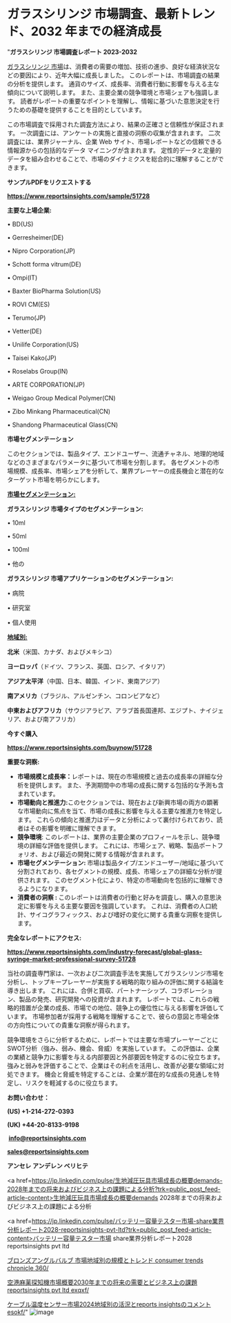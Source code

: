 # ガラスシリンジ 市場調査、最新トレンド、2032 年までの経済成長

"<strong>ガラスシリンジ 市場調査レポート 2023-2032</strong>

<a href=https://www.reportsinsights.com/sample/51728>ガラスシリンジ 市場</a>は、消費者の需要の増加、技術の進歩、良好な経済状況などの要因により、近年大幅に成長しました。 このレポートは、市場調査の結果の分析を提供します。 通貨のサイズ、成長率、消費者行動に影響を与える主な傾向について説明します。 また、主要企業の競争環境と市場シェアも強調します。 読者がレポートの重要なポイントを理解し、情報に基づいた意思決定を行うための基礎を提供することを目的としています。

この市場調査で採用された調査方法により、結果の正確さと信頼性が保証されます。 一次調査には、アンケートの実施と直接の洞察の収集が含まれます。 二次調査には、業界ジャーナル、企業 Web サイト、市場レポートなどの信頼できる情報源からの包括的なデータ マイニングが含まれます。 定性的データと定量的データを組み合わせることで、市場のダイナミクスを総合的に理解することができます。

<strong><b>サンプルPDFをリクエストする</b></strong>

<a href=https://www.reportsinsights.com/sample/51728><strong><u>https://www.reportsinsights.com/sample/51728</u></strong></a>

<strong>主要な上場企業:</strong>

• BD(US)

• Gerresheimer(DE)

• Nipro Corporation(JP)

• Schott forma vitrum(DE)

• Ompi(IT)

• Baxter BioPharma Solution(US)

• ROVI CM(ES)

• Terumo(JP)

• Vetter(DE)

• Unilife Corporation(US)

• Taisei Kako(JP)

• Roselabs Group(IN)

• ARTE CORPORATION(JP)

• Weigao Group Medical Polymer(CN)

• Zibo Minkang Pharmaceutical(CN)

• Shandong Pharmaceutical Glass(CN)

<strong>市場セグメンテーション</strong>

このセクションでは、製品タイプ、エンドユーザー、流通チャネル、地理的地域などのさまざまなパラメータに基づいて市場を分割します。 各セグメントの市場規模、成長率、市場シェアを分析して、業界プレーヤーの成長機会と潜在的なターゲット市場を明らかにします。

<strong><u>市場セグメンテーション</u></strong><strong><u>:</u></strong>

<strong>ガラスシリンジ 市場タイプのセグメンテーション:</strong>

• 10ml

• 50ml

• 100ml

• 他の

<strong>ガラスシリンジ 市場アプリケーションのセグメンテーション:</strong>

• 病院

• 研究室

• 個人使用

<strong><u>地域別</u></strong><strong><u>:</u></strong>

<strong>北米</strong>（米国、カナダ、およびメキシコ）

<strong>ヨーロッパ</strong>（ドイツ、フランス、英国、ロシア、イタリア）

<strong>アジア太平洋</strong>（中国、日本、韓国、インド、東南アジア）

<strong>南アメリカ</strong>（ブラジル、アルゼンチン、コロンビアなど）

<strong>中東およびアフリカ</strong>（サウジアラビア、アラブ首長国連邦、エジプト、ナイジェリア、および南アフリカ）

<strong>今すぐ購入</strong>

<a href=https://www.reportsinsights.com/buynow/51728><strong><u>https://www.reportsinsights.com/buynow/51728</u></strong></a>

<strong>重要な洞察:</strong>
<ul>
  <li><strong>市場規模と成長率：</strong>レポートは、現在の市場規模と過去の成長率の詳細な分析を提供します。 また、予測期間中の市場の成長に関する包括的な予測も含まれています。</li>
  <li><strong>市場動向と推進力:</strong>このセクションでは、現在および新興市場の両方の顕著な市場動向に焦点を当て、市場の成長に影響を与える主要な推進力を特定します。 これらの傾向と推進力はデータと分析によって裏付けられており、読者はその影響を明確に理解できます。</li>
  <li><strong>競争環境</strong>: このレポートは、業界の主要企業のプロフィールを示し、競争環境の詳細な評価を提供します。 これには、市場シェア、戦略、製品ポートフォリオ、および最近の開発に関する情報が含まれます。</li>
  <li><strong>市場セグメンテーション: </strong>市場は製品タイプ/エンドユーザー/地域に基づいて分割されており、各セグメントの規模、成長、市場シェアの詳細な分析が提供されます。 このセグメント化により、特定の市場動向を包括的に理解できるようになります。</li>
  <li><strong>消費者の洞察 : </strong>このレポートは消費者の行動と好みを調査し、購入の意思決定に影響を与える主要な要因を強調しています。 これは、消費者の人口統計、サイコグラフィックス、および嗜好の変化に関する貴重な洞察を提供します。</li>
</ul>
<strong>完全なレポートにアクセス:</strong>

<a href=https://www.reportsinsights.com/industry-forecast/global-glass-syringe-market-professional-survey-51728><strong><u><b>https://www.reportsinsights.com/industry-forecast/global-glass-syringe-market-professional-survey-51728</b></u></strong></a>

当社の調査専門家は、一次および二次調査手法を実施してガラスシリンジ市場を分析し、トップキープレーヤーが実施する戦略的取り組みの評価に関する結論を導き出します。 これには、合併と買収、パートナーシップ、コラボレーション、製品の発売、研究開発への投資が含まれます。 レポートでは、これらの戦略的措置が企業の成長、市場での地位、競争上の優位性に与える影響を評価しています。 市場参加者が採用する戦略を理解することで、彼らの意図と市場全体の方向性についての貴重な洞察が得られます。

競争環境をさらに分析するために、レポートでは主要な市場プレーヤーごとにSWOT分析（強み、弱み、機会、脅威）を実施しています。 この評価は、企業の業績と競争力に影響を与える内部要因と外部要因を特定するのに役立ちます。 強みと弱みを評価することで、企業はその利点を活用し、改善が必要な領域に対処できます。 機会と脅威を特定することは、企業が潜在的な成長の見通しを特定し、リスクを軽減するのに役立ちます。

<strong>お問い合わせ：</strong>

<strong>(US) +1-214-272-0393</strong>

<strong>(UK) +44-20-8133-9198</strong>

<strong> </strong><a href=info@reportsinsights.com><strong><u>info@reportsinsights.com</u></strong></a>

<a href=sales@reportsinsights.com><strong><u>sales@reportsinsights.com</u></strong></a>

<strong>アンセレ アンデレン ベリヒテ</strong>

<a href=https://jp.linkedin.com/pulse/生地減圧玩具市場成長の概要demands-2028年までの将来およびビジネス上の課題による分析?trk=public_post_feed-article-content>生地減圧玩具市場成長の概要demands 2028年までの将来およびビジネス上の課題による分析</a>

<a href=https://jp.linkedin.com/pulse/バッテリー容量テスター市場-share業界分析レポート2028-reportsinsights-pvt-ltd?trk=public_post_feed-article-content>バッテリー容量テスター市場 share業界分析レポート2028 reportsinsights pvt ltd</a>

<a href=https://www.linkedin.com/pulse/ブロンズアングルバルブ-市場地域別の規模とトレンド-consumer-trends-chronicle-360/>ブロンズアングルバルブ 市場地域別の規模とトレンド consumer trends chronicle 360/</a>

<a href=https://www.linkedin.com/pulse/空港麻薬探知機市場概要2030年までの将来の需要とビジネス上の課題-reportsinsights-pvt-ltd-exqxf/>空港麻薬探知機市場概要2030年までの将来の需要とビジネス上の課題 reportsinsights pvt ltd exqxf/</a>

<a href=https://www.linkedin.com/pulse/ケーブル温度センサー市場2024地域別の活況とreports-insightsのコメント-esokf/>ケーブル温度センサー市場2024地域別の活況とreports insightsのコメント esokf/</a>"
![image](https://github.com/gayatrid12/RImarketreport/assets/158473851/03cbdf36-5244-407b-b7d6-290778685890)
